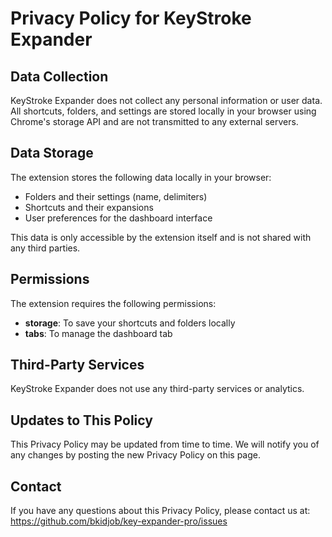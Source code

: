 # Privacy Policy for KeyStroke Expander

## Data Collection

KeyStroke Expander does not collect any personal information or user data. All shortcuts, folders, and settings are stored locally in your browser using Chrome's storage API and are not transmitted to any external servers.

## Data Storage

The extension stores the following data locally in your browser:
- Folders and their settings (name, delimiters)
- Shortcuts and their expansions
- User preferences for the dashboard interface

This data is only accessible by the extension itself and is not shared with any third parties.

## Permissions

The extension requires the following permissions:
- **storage**: To save your shortcuts and folders locally
- **tabs**: To manage the dashboard tab

## Third-Party Services

KeyStroke Expander does not use any third-party services or analytics.

## Updates to This Policy

This Privacy Policy may be updated from time to time. We will notify you of any changes by posting the new Privacy Policy on this page.

## Contact

If you have any questions about this Privacy Policy, please contact us at: https://github.com/bkidjob/key-expander-pro/issues
